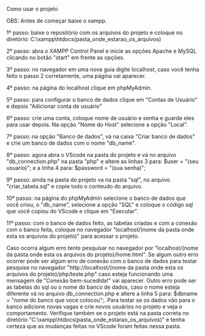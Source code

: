   Como usar o projeto

OBS: Antes de começar baixe o xampp.

1º passo: baixe o repositório com os arquivos do projeto e coloque no diretório: C:\xampp\htdocs\(pasta_onde_estarao_os_arquivos)

2º passo: abra o XAMPP Control Panel e inicie as opções Apache e MySQL clicando no botão "start" em frente as opções.

3º passo: no navegador em uma nova guia digite localhost, caso você tenha feito o passo 2 corretamente, uma página vai aparecer.

4º passo: na página do localhost clique em phpMyAdmin.

5º passo: para configurar o banco de dados clique em "Contas de Usuário" e depois "Adicionar conta de usuário"

6º passo: crie uma conta, coloque nome de usuário e senha e guarde eles para usar depois. Na opção "Nome do Host" selecione a opção "Local".

7º passo: na opção "Banco de dados", vá na caixa "Criar banco de dados" e crie um banco de dados com o nome "db_name".

8º passo: agora abra o VScode na pasta do projeto e vá no arquivo "db_connection.php" na pasta "php" e altere as linhas 3 para: $user = "(seu usuario)"; e a linha 4 para: $password = "(sua senha)";

9º passo: ainda na pasta do projeto va na pasta "sql", no arquivo "criar_tabela.sql" e copie todo o conteudo do arquivo.

10º passo: na página do phpMyAdmin selecione o banco de dados que você criou, o "db_name", selecione a opção "SQL" e coloque o código sql que você copiou do VScode e clique em "Executar".

11º passo: com o banco de dados feito, as tabelas criadas e com a conexão com o banco feita, coloque no navegador "localhost/(nome da pasta onde esta os arquivos do projeto)" para acessar o projeto. 

  Caso ocorra algum erro tente pesquisar no navegador por "localhost/(nome da pasta onde esta os arquivos do projeto)/home.html". Se algum outro erro ocorrer pode ser algum erro de conexão com o banco de dados para testar pesquise no navegador "http://localhost/(nome da pasta onde esta os arquivos do projeto)/php/teste.php" caso esteja funcionando uma mensagem de "Conexão bem-sucedida!" vai aparecer. Outro erro pode ser as tabelas do sql ou o nome do banco de dados, caso o nome esteja diferente vá no arquivo db_connection.php e altere a linha 5 para: $dbname = "nome do banco que voce colocou";. Para testar se os dados vão para o banco adicione novas vagas e crie novos usuários no projeto e veja o comportamento. Verifique também se o projeto está na pasta correta no diretório "C:\xampp\htdocs\(pasta_onde_estarao_os_arquivos)" e tenha certeza que as mudanças feitas no VScode foram feitas nessa pasta.

